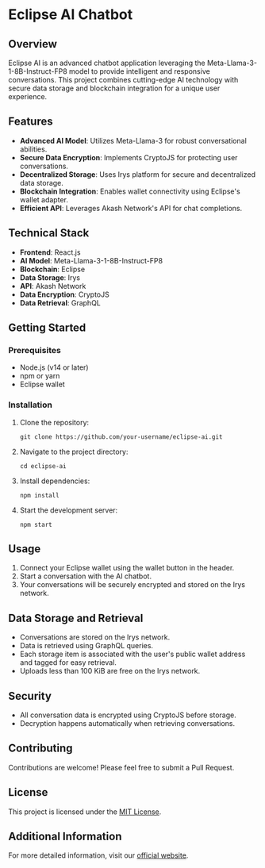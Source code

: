 # Eclipse AI Chatbot

## Overview

Eclipse AI is an advanced chatbot application leveraging the Meta-Llama-3-1-8B-Instruct-FP8 model to provide intelligent and responsive conversations. This project combines cutting-edge AI technology with secure data storage and blockchain integration for a unique user experience.

## Features

- **Advanced AI Model**: Utilizes Meta-Llama-3 for robust conversational abilities.
- **Secure Data Encryption**: Implements CryptoJS for protecting user conversations.
- **Decentralized Storage**: Uses Irys platform for secure and decentralized data storage.
- **Blockchain Integration**: Enables wallet connectivity using Eclipse's wallet adapter.
- **Efficient API**: Leverages Akash Network's API for chat completions.

## Technical Stack

- **Frontend**: React.js
- **AI Model**: Meta-Llama-3-1-8B-Instruct-FP8
- **Blockchain**: Eclipse
- **Data Storage**: Irys
- **API**: Akash Network
- **Data Encryption**: CryptoJS
- **Data Retrieval**: GraphQL

## Getting Started

### Prerequisites

- Node.js (v14 or later)
- npm or yarn
- Eclipse wallet

### Installation

1. Clone the repository:
   ```
   git clone https://github.com/your-username/eclipse-ai.git
   ```

2. Navigate to the project directory:
   ```
   cd eclipse-ai
   ```

3. Install dependencies:
   ```
   npm install
   ```

4. Start the development server:
   ```
   npm start
   ```

## Usage

1. Connect your Eclipse wallet using the wallet button in the header.
2. Start a conversation with the AI chatbot.
3. Your conversations will be securely encrypted and stored on the Irys network.

## Data Storage and Retrieval

- Conversations are stored on the Irys network.
- Data is retrieved using GraphQL queries.
- Each storage item is associated with the user's public wallet address and tagged for easy retrieval.
- Uploads less than 100 KiB are free on the Irys network.

## Security

- All conversation data is encrypted using CryptoJS before storage.
- Decryption happens automatically when retrieving conversations.

## Contributing

Contributions are welcome! Please feel free to submit a Pull Request.

## License

This project is licensed under the [MIT License](LICENSE).

## Additional Information

For more detailed information, visit our [official website](https://trophe.net/).